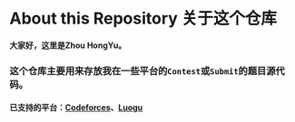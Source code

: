 # About this Repository 关于这个仓库

**大家好，这里是Zhou HongYu。**

### 这个仓库主要用来存放我在一些平台的`Contest`或`Submit`的题目源代码。

#### 已支持的平台：[Codeforces](https://codeforces.com/)、[Luogu](https://luogu.com.cn)
